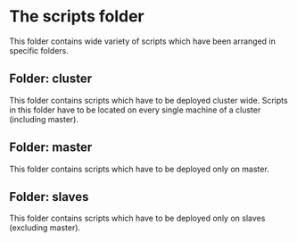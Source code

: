 # The scripts folder
This folder contains wide variety of scripts which have been arranged in specific folders.

## Folder: cluster
This folder contains scripts which have to be deployed cluster wide. Scripts in this folder have to be located on every single machine of a cluster (including master).

## Folder: master
This folder contains scripts which have to be deployed only on master.

## Folder: slaves
This folder contains scripts which have to be deployed only on slaves (excluding master).